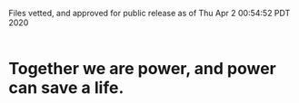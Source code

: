 Files vetted, and approved for public release as of Thu Apr  2 00:54:52 PDT 2020<br><br><h1>Together we are power, and power can save a life.</h1>
